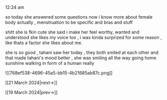
12:24 am

so today she answered some questions
now i know more about female body actually , menstruation to be specific
and bras and stuff

shitt she is fkin cute
she said i make her feel worthy, wanted and understood 
she likes my voice too , i was kinda surprized for some reason , like thats a factor she likes about me.

she is so good , tahani saw her today , they both smiled at each other and that made tahani's mood better , she was smiling all the way going home
sunshine walking in form of a human really


![[768ef538-4696-45a5-bb15-4b21685ab87c.png]]

[[21 March 2024|next->]]

[[19 March 2024|prev->]]